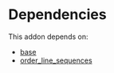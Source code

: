 # Dependencies

This addon depends on:

- [base](https://github.com/bringout/oca-ocb-core/tree/9d67cf00c06114fd0d5a87a06a485b3dabf57e2b/odoo-bringout-oca-ocb-base)
- [order_line_sequences](https://github.com/bringout/cybrosys/tree/fc40b6e83364405110154c7b17fd120f6f6d0000/odoo-bringout-cybrosys-order_line_sequences)
